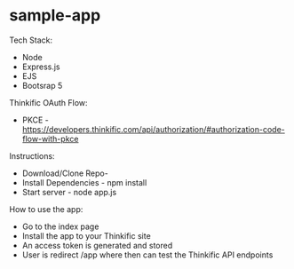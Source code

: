 # sample-app

Tech Stack:
- Node
- Express.js
- EJS
- Bootsrap 5


Thinkific OAuth Flow: 
- PKCE - https://developers.thinkific.com/api/authorization/#authorization-code-flow-with-pkce


Instructions:
- Download/Clone Repo- 
- Install Dependencies - npm install
- Start server - node app.js


How to use the app:
- Go to the index page
- Install the app to your Thinkific site
- An access token is generated and stored
- User is redirect /app where then can test the Thinkific API endpoints
